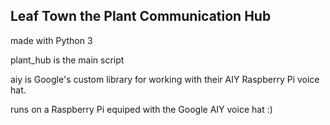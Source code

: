 ## Leaf Town the Plant Communication Hub

made with Python 3

plant_hub is the main script

aiy is Google's custom library for working with their AIY Raspberry Pi voice hat.

runs on a Raspberry Pi equiped with the Google AIY voice hat :)